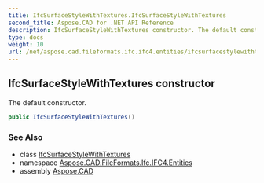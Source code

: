 ```yaml
---
title: IfcSurfaceStyleWithTextures.IfcSurfaceStyleWithTextures
second_title: Aspose.CAD for .NET API Reference
description: IfcSurfaceStyleWithTextures constructor. The default constructor
type: docs
weight: 10
url: /net/aspose.cad.fileformats.ifc.ifc4.entities/ifcsurfacestylewithtextures/ifcsurfacestylewithtextures/
---
```

## IfcSurfaceStyleWithTextures constructor

The default constructor.

```csharp
public IfcSurfaceStyleWithTextures()
```

### See Also

* class [IfcSurfaceStyleWithTextures](../)
* namespace [Aspose.CAD.FileFormats.Ifc.IFC4.Entities](../../ifcsurfacestylewithtextures/)
* assembly [Aspose.CAD](../../../)


